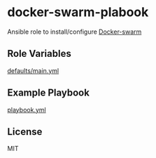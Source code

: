 # docker-swarm-plabook


Ansible role to install/configure [Docker-swarm](https://docs.docker.com/engine/swarm/)

## Role Variables

[defaults/main.yml](defaults/main.yml)

## Example Playbook

[playbook.yml](playbook.yml)

## License

MIT

